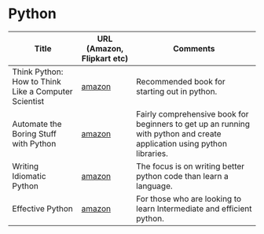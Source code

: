 # Python 

| Title                                           | URL (Amazon, Flipkart etc) | Comments| 
|-------------------------------------------------|----------------------------|---------|
| Think Python: How to Think Like a Computer Scientist |[amazon](http://www.amazon.in/Think-Python-2nd-Allen-Downey/dp/9352134753/) | Recommended book for starting out in python. |
| Automate the Boring Stuff with Python           |[amazon](http://www.amazon.in/Automate-Boring-Python-Albert-Sweigart/dp/1593275994/)| Fairly comprehensive book for beginners to get up an running with python and create application using python libraries. |
| Writing Idiomatic Python                        | [amazon](http://www.amazon.in/Writing-Idiomatic-Python-2-7-3-Knupp/dp/1482372177) | The focus is on writing better python code than learn a language. |
| Effective Python                                | [amazon](http://www.amazon.in/Effective-Python-Specific-Write-Better/dp/9332552363/)| For those who are looking to learn Intermediate and efficient python. |
